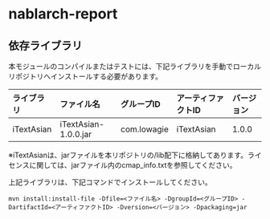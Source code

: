 # nablarch-report

## 依存ライブラリ

本モジュールのコンパイルまたはテストには、下記ライブラリを手動でローカルリポジトリへインストールする必要があります。

ライブラリ          |ファイル名            |グループID     |アーティファクトID   |バージョン   |
:-------------------|:---------------------|:--------------|:--------------------|:------------|
iTextAsian          |iTextAsian-1.0.0.jar  |com.lowagie    |iTextAsian           |1.0.0        |
※iTextAsianは、jarファイルを本リポジトリの/lib配下に格納してあります。ライセンスに関しては、jarファイル内のcmap_info.txtを参照してください。

上記ライブラリは、下記コマンドでインストールしてください。


```
mvn install:install-file -Dfile=<ファイル名> -DgroupId=<グループID> -DartifactId=<アーティファクトID> -Dversion=<バージョン> -Dpackaging=jar
```
